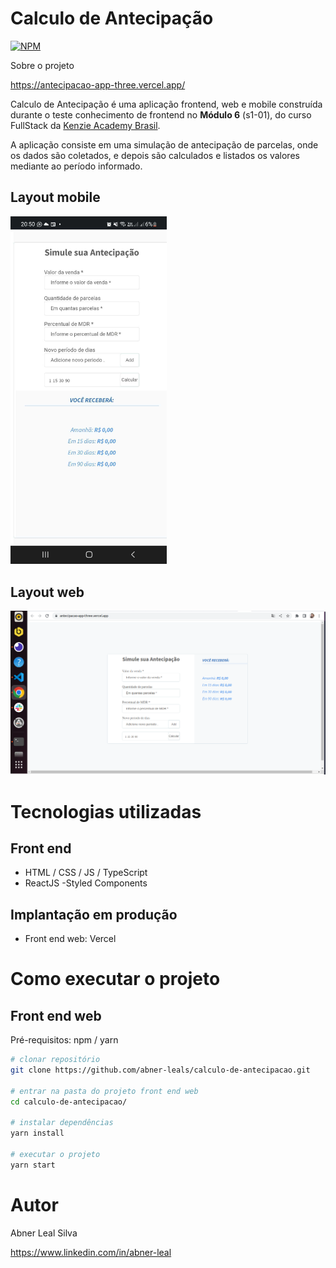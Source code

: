 # Calculo de Antecipação

[![NPM](https://img.shields.io/npm/l/react)](https://github.com/abner-leals/calculo-de-antecipacao/blob/master/LICENSE)

Sobre o projeto

https://antecipacao-app-three.vercel.app/

Calculo de Antecipação é uma aplicação frontend, web e mobile construída durante o teste conhecimento de frontend no **Módulo 6** (s1-01), do curso FullStack da [Kenzie Academy Brasil](https://kenzie.com.br "Site da Kenzie Academy Brasil").

A aplicação consiste em uma simulação de antecipação de parcelas, onde os dados são coletados, e depois são calculados e listados os valores mediante ao período informado.

## Layout mobile

<img alt="Mobile" style="width:250px;" src="https://github.com/abner-leals/calculo-de-antecipacao/blob/master/public/imgs/sc.jpeg?raw=true" >

## Layout web

<img alt="Descktop" src="https://github.com/abner-leals/calculo-de-antecipacao/blob/master/public/imgs/image%20(2).png?raw=true">

# Tecnologias utilizadas

## Front end

- HTML / CSS / JS / TypeScript
- ReactJS
  -Styled Components

## Implantação em produção

- Front end web: Vercel

# Como executar o projeto

## Front end web

Pré-requisitos: npm / yarn

```bash
# clonar repositório
git clone https://github.com/abner-leals/calculo-de-antecipacao.git

# entrar na pasta do projeto front end web
cd calculo-de-antecipacao/

# instalar dependências
yarn install

# executar o projeto
yarn start
```

# Autor

Abner Leal Silva

https://www.linkedin.com/in/abner-leal
